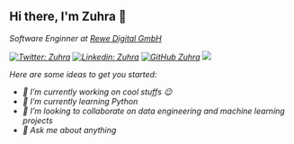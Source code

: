 <h2> Hi there, I'm Zuhra 👋</h2>
<p><em>Software Enginner at <a href="https://www.rewe-digital.com/">Rewe Digital GmbH</a></p>

[![Twitter: Zuhra](https://img.shields.io/twitter/url?style=social&url=https%3A%2F%2Ftwitter.com%2FZuhraUjkanovic)](https://twitter.com/ZuhraUjkanovic)
[![Linkedin: Zuhra](https://img.shields.io/badge/-zuhra-blue?style=flat-square&logo=Linkedin&logoColor=white&link=https://www.linkedin.com/in/thaianebraga/)](https://www.linkedin.com/in/zuhra-ujkanovic-mehmedovic-883a1417/)
[![GitHub Zuhra](https://img.shields.io/github/followers/Zuhra27?label=follow&style=social)](https://github.com/Zuhra27)
![](https://visitor-badge.glitch.me/badge?page_id=Zuhra27)

Here are some ideas to get you started:

- 🔭 I’m currently working on cool stuffs :wink:
- 🌱 I’m currently learning Python
- 👯 I’m looking to collaborate on data engineering and machine learning projects
- 💬 Ask me about anything
<!--
**Zuhra27/Zuhra27** is a ✨ _special_ ✨ repository because its `README.md` (this file) appears on your GitHub profile.


-->
